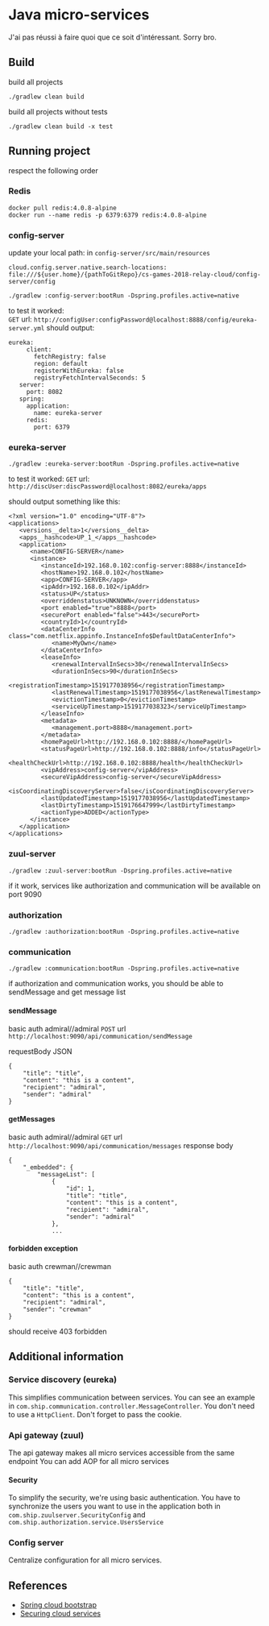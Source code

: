 # Java micro-services

J'ai pas réussi à faire quoi que ce soit d'intéressant. Sorry bro.

## Build
build all projects
```
./gradlew clean build
```
build all projects without tests
```
./gradlew clean build -x test
```

## Running project
respect the following order

### Redis
```
docker pull redis:4.0.8-alpine
docker run --name redis -p 6379:6379 redis:4.0.8-alpine
```
### config-server
update your local path: in `config-server/src/main/resources`

`cloud.config.server.native.search-locations: file:///${user.home}/{pathToGitRepo}/cs-games-2018-relay-cloud/config-server/config`
```
./gradlew :config-server:bootRun -Dspring.profiles.active=native
```
to test it worked:  
`GET` url: `http://configUser:configPassword@localhost:8888/config/eureka-server.yml`
should output:
```
eureka:
     client:
       fetchRegistry: false
       region: default
       registerWithEureka: false
       registryFetchIntervalSeconds: 5
   server:
     port: 8082
   spring:
     application:
       name: eureka-server
     redis:
       port: 6379
```


### eureka-server
```
./gradlew :eureka-server:bootRun -Dspring.profiles.active=native
```
to test it worked:
`GET` url: `http://discUser:discPassword@localhost:8082/eureka/apps`

should output something like this:
```
<?xml version="1.0" encoding="UTF-8"?>
<applications>
   <versions__delta>1</versions__delta>
   <apps__hashcode>UP_1_</apps__hashcode>
   <application>
      <name>CONFIG-SERVER</name>
      <instance>
         <instanceId>192.168.0.102:config-server:8888</instanceId>
         <hostName>192.168.0.102</hostName>
         <app>CONFIG-SERVER</app>
         <ipAddr>192.168.0.102</ipAddr>
         <status>UP</status>
         <overriddenstatus>UNKNOWN</overriddenstatus>
         <port enabled="true">8888</port>
         <securePort enabled="false">443</securePort>
         <countryId>1</countryId>
         <dataCenterInfo class="com.netflix.appinfo.InstanceInfo$DefaultDataCenterInfo">
            <name>MyOwn</name>
         </dataCenterInfo>
         <leaseInfo>
            <renewalIntervalInSecs>30</renewalIntervalInSecs>
            <durationInSecs>90</durationInSecs>
            <registrationTimestamp>1519177038956</registrationTimestamp>
            <lastRenewalTimestamp>1519177038956</lastRenewalTimestamp>
            <evictionTimestamp>0</evictionTimestamp>
            <serviceUpTimestamp>1519177038323</serviceUpTimestamp>
         </leaseInfo>
         <metadata>
            <management.port>8888</management.port>
         </metadata>
         <homePageUrl>http://192.168.0.102:8888/</homePageUrl>
         <statusPageUrl>http://192.168.0.102:8888/info</statusPageUrl>
         <healthCheckUrl>http://192.168.0.102:8888/health</healthCheckUrl>
         <vipAddress>config-server</vipAddress>
         <secureVipAddress>config-server</secureVipAddress>
         <isCoordinatingDiscoveryServer>false</isCoordinatingDiscoveryServer>
         <lastUpdatedTimestamp>1519177038956</lastUpdatedTimestamp>
         <lastDirtyTimestamp>1519176647999</lastDirtyTimestamp>
         <actionType>ADDED</actionType>
      </instance>
   </application>
</applications>
```

### zuul-server
```
./gradlew :zuul-server:bootRun -Dspring.profiles.active=native
```
if it work, services like authorization and communication will be available on port 9090
### authorization
```
./gradlew :authorization:bootRun -Dspring.profiles.active=native
```
### communication
```
./gradlew :communication:bootRun -Dspring.profiles.active=native
```
if authorization and communication works, you should be able to sendMessage and get message list

#### sendMessage
basic auth admiral//admiral
`POST` url `http://localhost:9090/api/communication/sendMessage`

requestBody JSON
```
{
	"title": "title",
	"content": "this is a content",
	"recipient": "admiral",
	"sender": "admiral"
}
```

#### getMessages
basic auth admiral//admiral
`GET` url `http://localhost:9090/api/communication/messages`
response body
```
{
	"_embedded": {
		"messageList": [
			{
				"id": 1,
				"title": "title",
				"content": "this is a content",
				"recipient": "admiral",
				"sender": "admiral"
			},
			...
```

#### forbidden exception
basic auth crewman//crewman
```
{
	"title": "title",
	"content": "this is a content",
	"recipient": "admiral",
	"sender": "crewman"
}
```
should receive 403 forbidden


## Additional information
### Service discovery (eureka)
This simplifies communication between services.
You can see an example in `com.ship.communication.controller.MessageController`.
You don't need to use a `HttpClient`. Don't forget to pass the cookie.

### Api gateway (zuul)
The api gateway makes all micro services accessible from the same endpoint
You can add AOP for all micro services

#### Security
To simplify the security, we're using basic authentication.
You have to synchronize the users you want to use in the application both in `com.ship.zuulserver.SecurityConfig` and `com.ship.authorization.service.UsersService`
 
### Config server
Centralize configuration for all micro services.

## References
 - [Spring cloud bootstrap](https://github.com/eugenp/tutorials/tree/master/spring-cloud/spring-cloud-bootstrap)
 - [Securing cloud services](http://www.baeldung.com/spring-cloud-securing-services)

